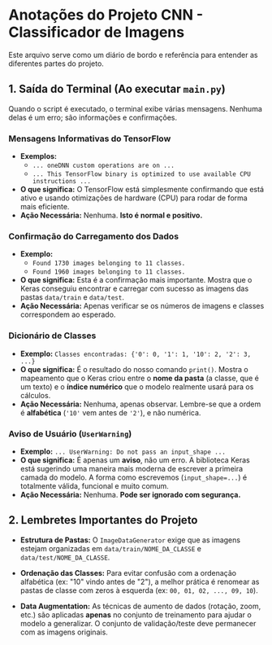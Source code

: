 # Anotações do Projeto CNN - Classificador de Imagens

Este arquivo serve como um diário de bordo e referência para entender as diferentes partes do projeto.


## 1. Saída do Terminal (Ao executar `main.py`)

Quando o script é executado, o terminal exibe várias mensagens. Nenhuma delas é um erro; são informações e confirmações.

### Mensagens Informativas do TensorFlow
- **Exemplos:**
  - `... oneDNN custom operations are on ...`
  - `... This TensorFlow binary is optimized to use available CPU instructions ...`
- **O que significa:** O TensorFlow está simplesmente confirmando que está ativo e usando otimizações de hardware (CPU) para rodar de forma mais eficiente.
- **Ação Necessária:** Nenhuma. **Isto é normal e positivo.**

### Confirmação do Carregamento dos Dados
- **Exemplo:**
  - `Found 1730 images belonging to 11 classes.`
  - `Found 1960 images belonging to 11 classes.`
- **O que significa:** Esta é a confirmação mais importante. Mostra que o Keras conseguiu encontrar e carregar com sucesso as imagens das pastas `data/train` e `data/test`.
- **Ação Necessária:** Apenas verificar se os números de imagens e classes correspondem ao esperado.

### Dicionário de Classes
- **Exemplo:** `Classes encontradas: {'0': 0, '1': 1, '10': 2, '2': 3, ...}`
- **O que significa:** É o resultado do nosso comando `print()`. Mostra o mapeamento que o Keras criou entre o **nome da pasta** (a classe, que é um texto) e o **índice numérico** que o modelo realmente usará para os cálculos.
- **Ação Necessária:** Nenhuma, apenas observar. Lembre-se que a ordem é **alfabética** (`'10'` vem antes de `'2'`), e não numérica.

### Aviso de Usuário (`UserWarning`)
- **Exemplo:** `... UserWarning: Do not pass an input_shape ...`
- **O que significa:** É apenas um **aviso**, não um erro. A biblioteca Keras está sugerindo uma maneira mais moderna de escrever a primeira camada do modelo. A forma como escrevemos (`input_shape=...`) é totalmente válida, funcional e muito comum.
- **Ação Necessária:** Nenhuma. **Pode ser ignorado com segurança.**

## 2. Lembretes Importantes do Projeto

- **Estrutura de Pastas:** O `ImageDataGenerator` exige que as imagens estejam organizadas em `data/train/NOME_DA_CLASSE` e `data/test/NOME_DA_CLASSE`.

- **Ordenação das Classes:** Para evitar confusão com a ordenação alfabética (ex: "10" vindo antes de "2"), a melhor prática é renomear as pastas de classe com zeros à esquerda (ex: `00, 01, 02, ..., 09, 10`).

- **Data Augmentation:** As técnicas de aumento de dados (rotação, zoom, etc.) são aplicadas **apenas** no conjunto de treinamento para ajudar o modelo a generalizar. O conjunto de validação/teste deve permanecer com as imagens originais.

